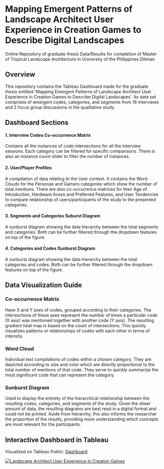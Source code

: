 # Mapping Emergent Patterns of Landscape Architect User Experience in Creation Games to Describe Digital Landscapes
Online Repository of graduate thesis Data/Results for completion of Master of Tropical Landscape Architecture in University of the Philippines Diliman

## Overview
This repository contains the Tableau Dashboard made for the graduate thesis entitled 'Mapping Emergent Patterns of Landscape Architect User Experience in Creation Games to Describe Digital Landscapes'. Its data set comprises of emergent codes, categories, and segments from 16 interviews and 2 focus group discussions in the qualitative study.

## Dashboard Sections
#### 1. Interview Codes Co-occurrence Matrix
Contains all the instances of code intersections for all the interview sessions. Each category can be filtered for specific comparisons. There is also an instance count slider to filter the number of instances.
#### 2. User/Player Profiles
A compilation of data relating to the User context. It contains the Word Clouds for the Personas and Gamers categories which show the number of total mentions. There are also co-occurrence matrices for their Age of Introduction, Hardware Acess and Preferred Features, and User Tendencies to compare relationship of users/participants of the study to the presented categories.
#### 3. Segments and Categories Suburst Diagram
A sunburst diagram showing the data hierarchy between the total segments and categories. Both can be further filtered through the dropdown features on top of the figure.
#### 4. Categories and Codes Sunburst Diagram
A sunburst diagram showing the data hierarchy between the total categories and codes. Both can be further filtered through the dropdown features on top of the figure.

## Data Visualization Guide
### Co-occurrence Matrix
Have X and Y axes of codes, grouped according to their categories. The intersections of these axes represent the number of times a particular code (X axis) was mentioned together with another code (Y axis). The resulting gradient heat map is based on the count of intersections. This quickly visualizes patterns or relationships of codes with each other in terms of intensity.
### Word Cloud
Individual text compilations of codes within a chosen category. They are depicted according to size and color which are directly proportional to the total number of mentions of that code. They serve to quickly summarize the most significant code that can represent the category.
### Sunburst Diagram
Used to display the entirety of the hierarchical relationship between the resulting codes, categories, and segments of the study. Given the sheer amount of data, the resulting diagrams are best read in a digital format and could not be printed. Aside from hierarchy, this also informs the researcher the proportion of the results, providing more understanding which concepts are most relevant for the participants.


## Interactive Dashboard in Tableau
Visualized on Tableau Public: [Dashboard](https://public.tableau.com/shared/KGPFR6BJ4?:display_count=n&:origin=viz_share_link)
<div class='tableauPlaceholder' id='viz1687952482040' style='position: relative'>
  <noscript>
    <a href='#'>
      <img alt='Landscape Architect User Experience in Creation Games' src='https://public.tableau.com/static/images/KG/KGPFR6BJ4/1_rss.png' style='border: none' />
    </a>
  </noscript>
  <object class='tableauViz' style='display:none;'>
    <param name='host_url' value='https%3A%2F%2Fpublic.tableau.com%2F' />
    <param name='embed_code_version' value='3' />
    <param name='path' value='shared/KGPFR6BJ4' />
    <param name='toolbar' value='yes' />
    <param name='static_image' value='https://public.tableau.com/static/images/KG/KGPFR6BJ4/1.png' />
    <param name='animate_transition' value='yes' />
    <param name='display_static_image' value='yes' />
    <param name='display_spinner' value='yes' />
    <param name='display_overlay' value='yes' />
    <param name='display_count' value='yes' />
    <param name='language' value='en-US' />
    <param name='filter' value='publish=yes' />
  </object>
</div>
